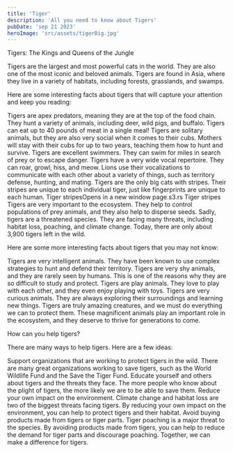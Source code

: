 ```yaml
---
title: 'Tiger'
description: 'All you need to know about Tigers'
pubDate: 'sep 21 2023'
heroImage: 'src/assets/tigerBig.jpg'
---
```


Tigers: The Kings and Queens of the Jungle

Tigers are the largest and most powerful cats in the world. They are also one of the most iconic and beloved animals. Tigers are found in Asia, where they live in a variety of habitats, including forests, grasslands, and swamps.

Here are some interesting facts about tigers that will capture your attention and keep you reading:

Tigers are apex predators, meaning they are at the top of the food chain. They hunt a variety of animals, including deer, wild pigs, and buffalo. Tigers can eat up to 40 pounds of meat in a single meal!
Tigers are solitary animals, but they are also very social when it comes to their cubs. Mothers will stay with their cubs for up to two years, teaching them how to hunt and survive.
Tigers are excellent swimmers. They can swim for miles in search of prey or to escape danger.
Tigers have a very wide vocal repertoire. They can roar, growl, hiss, and meow. Lions use their vocalizations to communicate with each other about a variety of things, such as territory defense, hunting, and mating.
Tigers are the only big cats with stripes. Their stripes are unique to each individual tiger, just like fingerprints are unique to each human.
Tiger stripesOpens in a new window
page.s3.rs
Tiger stripes
Tigers are very important to the ecosystem. They help to control populations of prey animals, and they also help to disperse seeds.
Sadly, tigers are a threatened species. They are facing many threats, including habitat loss, poaching, and climate change. Today, there are only about 3,900 tigers left in the wild.

Here are some more interesting facts about tigers that you may not know:

Tigers are very intelligent animals. They have been known to use complex strategies to hunt and defend their territory.
Tigers are very shy animals, and they are rarely seen by humans. This is one of the reasons why they are so difficult to study and protect.
Tigers are play animals. They love to play with each other, and they even enjoy playing with toys.
Tigers are very curious animals. They are always exploring their surroundings and learning new things.
Tigers are truly amazing creatures, and we must do everything we can to protect them. These magnificent animals play an important role in the ecosystem, and they deserve to thrive for generations to come.

How can you help tigers?

There are many ways to help tigers. Here are a few ideas:

Support organizations that are working to protect tigers in the wild. There are many great organizations working to save tigers, such as the World Wildlife Fund and the Save the Tiger Fund.
Educate yourself and others about tigers and the threats they face. The more people who know about the plight of tigers, the more likely we are to be able to save them.
Reduce your own impact on the environment. Climate change and habitat loss are two of the biggest threats facing tigers. By reducing your own impact on the environment, you can help to protect tigers and their habitat.
Avoid buying products made from tigers or tiger parts. Tiger poaching is a major threat to the species. By avoiding products made from tigers, you can help to reduce the demand for tiger parts and discourage poaching.
Together, we can make a difference for tigers.